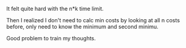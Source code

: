 It felt quite hard with the n*k time limit.

Then I realized I don't need to calc min costs by looking at all n costs before, only need to know the minimum and second minimu.

Good problem to train my thoughts.

